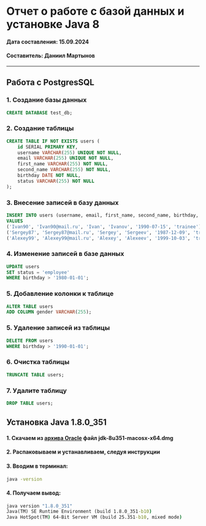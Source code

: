 # Отчет о работе с базой данных и установке Java 8

#### Дата составления: 15.09.2024
#### Составитель: Даниил Мартынов
_______________________________________________________________________________
## Работа с PostgresSQL
### 1. Создание базы данных
```sql
CREATE DATABASE test_db;
```
### 2. Создание таблицы
```sql
CREATE TABLE IF NOT EXISTS users (
	id SERIAL PRIMARY KEY,
	username VARCHAR(255) UNIQUE NOT NULL,
	email VARCHAR(255) UNIQUE NOT NULL,
	first_name VARCHAR(255) NOT NULL,
	second_name VARCHAR(255) NOT NULL,
	birthday DATE NOT NULL,
	status VARCHAR(255) NOT NULL
);
```
### 3. Внесение записей в базу данных
```sql
INSERT INTO users (username, email, first_name, second_name, birthday, status) 
VALUES 
('Ivan90', 'Ivan90@mail.ru', 'Ivan', 'Ivanov', '1990-07-15', 'trainee'),
('Sergey87', 'Sergey87@mail.ru', 'Sergey', 'Sergeev', '1987-12-09', 'trainee'),
('Alexey99', 'Alexey99@mail.ru', 'Alexey', 'Alexeev', '1999-10-03', 'trainee');
```
### 4. Изменение записей в базе данных
```sql
UPDATE users 
SET status = 'employee'
WHERE birthday > '1980-01-01';
```
### 5. Добавление колонки к таблице
```sql
ALTER TABLE users
ADD COLUMN gender VARCHAR(255);
```
### 5. Удаление записей из таблицы
```sql
DELETE FROM users
WHERE birthday > '1990-01-01';
```
### 6. Очистка таблицы
```sql
TRUNCATE TABLE users;
```
### 7. Удалите таблицу
```sql
DROP TABLE users;
```
## Установка Java 1.8.0_351
#### 1. Скачаем из [архива Oracle](https://www.oracle.com/java/technologies/javase/javase8u211-later-archive-downloads.html) файл jdk-8u351-macosx-x64.dmg
#### 2. Распаковываем и устанавливаем, следуя инструкции
#### 3. Вводим в терминал:
```cmd
java -version
```
#### 4. Получаем вывод:
```cmd
java version "1.8.0_351"
Java(TM) SE Runtime Environment (build 1.8.0_351-b10)
Java HotSpot(TM) 64-Bit Server VM (build 25.351-b10, mixed mode)
```